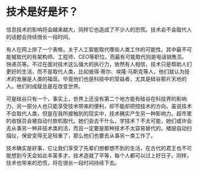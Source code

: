 # 技术是好是坏？

信息技术的影响将会越来越大，同样它也造成了不少人的恐慌。技术会不会取代人的话题会持续很长一段时间。

有人在网上排了一个表格，关于人工智能取代哪些人类工作的可能性。其中最不可能被取代的有架构师、工程师、CEO等职位。而最有可能取代则是电话销售员、快递员等。不过在面对技术这么强大的执行力，依然有人相信，技术只是帮助人们更好的生活，而不是取代人类，比如彼得·蒂尔、埃隆·马斯克等人，他们就认为技术的发展是人类的福音。毕竟他们也是科技中的受益者，尤其是硅谷那片天地的人。他们的成就总是在改变世界。

可是硅谷只有一个，事实上，世界上还没有第二个地方能有硅谷在科技界的影响力。另一部分人也只能享受技术带来的便利，却不能却把控技术的方向。虽说技术不会取代人类，但是在我所接触到的现实中，技术确实产生另一种影响力。超市里的收银员会被自动付款机取代。她们会去干什么，学技术？不太可能，她们或许会去从事另一种非技术类的活，而且一定要是那种技术不太容易替代的。楼层自动扫描仪，保安变得无足轻重了，那么他们也要去从事另一类工作了。

技术确实是好事，它让我们享受了先辈们想都想不到的生活，在古代的君王也不可能想到今天会如此丰富多才。技术造就了平等，每个人都可以过上好日子。同样，技术也带来的恐慌，将在很长一段时间持续下去。